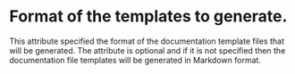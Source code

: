 # Format of the templates to generate.

This attribute specified the format of the documentation template files that will be generated. The attribute is optional and if it is not specified then the documentation file templates will be generated in Markdown format.